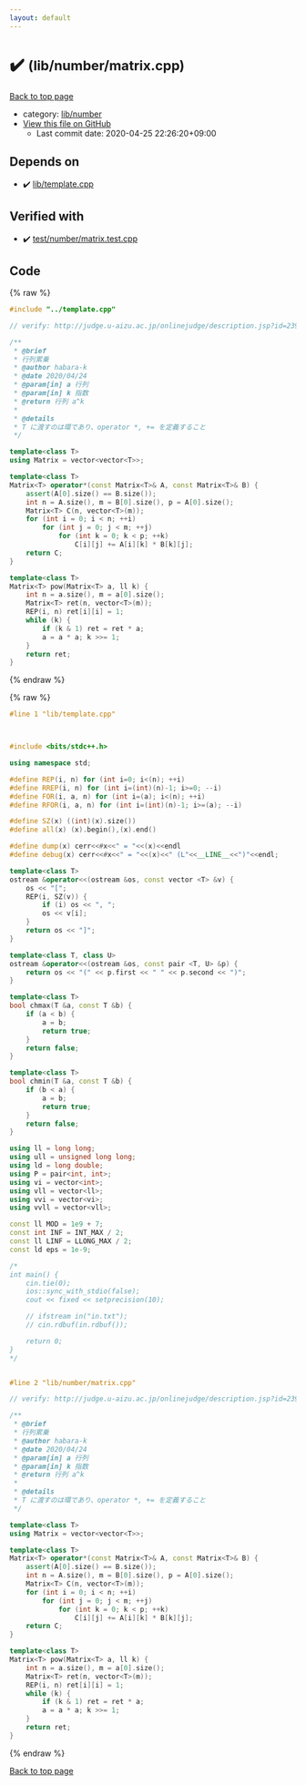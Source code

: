 ```yaml
---
layout: default
---
```


<!-- mathjax config similar to math.stackexchange -->
<script type="text/javascript" async
  src="https://cdnjs.cloudflare.com/ajax/libs/mathjax/2.7.5/MathJax.js?config=TeX-MML-AM_CHTML">
</script>
<script type="text/x-mathjax-config">
  MathJax.Hub.Config({
    TeX: { equationNumbers: { autoNumber: "AMS" }},
    tex2jax: {
      inlineMath: [ ['$','$'] ],
      processEscapes: true
    },
    "HTML-CSS": { matchFontHeight: false },
    displayAlign: "left",
    displayIndent: "2em"
  });
</script>

<script type="text/javascript" src="https://cdnjs.cloudflare.com/ajax/libs/jquery/3.4.1/jquery.min.js"></script>
<script src="https://cdn.jsdelivr.net/npm/jquery-balloon-js@1.1.2/jquery.balloon.min.js" integrity="sha256-ZEYs9VrgAeNuPvs15E39OsyOJaIkXEEt10fzxJ20+2I=" crossorigin="anonymous"></script>
<script type="text/javascript" src="../../../assets/js/copy-button.js"></script>
<link rel="stylesheet" href="../../../assets/css/copy-button.css" />


# :heavy_check_mark:  <small>(lib/number/matrix.cpp)</small>

<a href="../../../index.html">Back to top page</a>

* category: <a href="../../../index.html#12cd94d703d26487f7477e7dcce25e7f">lib/number</a>
* <a href="{{ site.github.repository_url }}/blob/master/lib/number/matrix.cpp">View this file on GitHub</a>
    - Last commit date: 2020-04-25 22:26:20+09:00




## Depends on

* :heavy_check_mark: <a href="../template.cpp.html">lib/template.cpp</a>


## Verified with

* :heavy_check_mark: <a href="../../../verify/test/number/matrix.test.cpp.html">test/number/matrix.test.cpp</a>


## Code

<a id="unbundled"></a>
{% raw %}
```cpp
#include "../template.cpp"

// verify: http://judge.u-aizu.ac.jp/onlinejudge/description.jsp?id=2397

/**
 * @brief
 * 行列累乗
 * @author habara-k
 * @date 2020/04/24
 * @param[in] a 行列
 * @param[in] k 指数
 * @return 行列 a^k
 *
 * @details
 * T に渡すのは環であり、operator *, += を定義すること
 */

template<class T>
using Matrix = vector<vector<T>>;

template<class T>
Matrix<T> operator*(const Matrix<T>& A, const Matrix<T>& B) {
    assert(A[0].size() == B.size());
    int n = A.size(), m = B[0].size(), p = A[0].size();
    Matrix<T> C(n, vector<T>(m));
    for (int i = 0; i < n; ++i)
        for (int j = 0; j < m; ++j)
            for (int k = 0; k < p; ++k)
                C[i][j] += A[i][k] * B[k][j];
    return C;
}

template<class T>
Matrix<T> pow(Matrix<T> a, ll k) {
    int n = a.size(), m = a[0].size();
    Matrix<T> ret(n, vector<T>(m));
    REP(i, n) ret[i][i] = 1;
    while (k) {
        if (k & 1) ret = ret * a;
        a = a * a; k >>= 1;
    }
    return ret;
}

```
{% endraw %}

<a id="bundled"></a>
{% raw %}
```cpp
#line 1 "lib/template.cpp"



#include <bits/stdc++.h>

using namespace std;

#define REP(i, n) for (int i=0; i<(n); ++i)
#define RREP(i, n) for (int i=(int)(n)-1; i>=0; --i)
#define FOR(i, a, n) for (int i=(a); i<(n); ++i)
#define RFOR(i, a, n) for (int i=(int)(n)-1; i>=(a); --i)

#define SZ(x) ((int)(x).size())
#define all(x) (x).begin(),(x).end()

#define dump(x) cerr<<#x<<" = "<<(x)<<endl
#define debug(x) cerr<<#x<<" = "<<(x)<<" (L"<<__LINE__<<")"<<endl;

template<class T>
ostream &operator<<(ostream &os, const vector <T> &v) {
    os << "[";
    REP(i, SZ(v)) {
        if (i) os << ", ";
        os << v[i];
    }
    return os << "]";
}

template<class T, class U>
ostream &operator<<(ostream &os, const pair <T, U> &p) {
    return os << "(" << p.first << " " << p.second << ")";
}

template<class T>
bool chmax(T &a, const T &b) {
    if (a < b) {
        a = b;
        return true;
    }
    return false;
}

template<class T>
bool chmin(T &a, const T &b) {
    if (b < a) {
        a = b;
        return true;
    }
    return false;
}

using ll = long long;
using ull = unsigned long long;
using ld = long double;
using P = pair<int, int>;
using vi = vector<int>;
using vll = vector<ll>;
using vvi = vector<vi>;
using vvll = vector<vll>;

const ll MOD = 1e9 + 7;
const int INF = INT_MAX / 2;
const ll LINF = LLONG_MAX / 2;
const ld eps = 1e-9;

/*
int main() {
    cin.tie(0);
    ios::sync_with_stdio(false);
    cout << fixed << setprecision(10);

    // ifstream in("in.txt");
    // cin.rdbuf(in.rdbuf());

    return 0;
}
*/


#line 2 "lib/number/matrix.cpp"

// verify: http://judge.u-aizu.ac.jp/onlinejudge/description.jsp?id=2397

/**
 * @brief
 * 行列累乗
 * @author habara-k
 * @date 2020/04/24
 * @param[in] a 行列
 * @param[in] k 指数
 * @return 行列 a^k
 *
 * @details
 * T に渡すのは環であり、operator *, += を定義すること
 */

template<class T>
using Matrix = vector<vector<T>>;

template<class T>
Matrix<T> operator*(const Matrix<T>& A, const Matrix<T>& B) {
    assert(A[0].size() == B.size());
    int n = A.size(), m = B[0].size(), p = A[0].size();
    Matrix<T> C(n, vector<T>(m));
    for (int i = 0; i < n; ++i)
        for (int j = 0; j < m; ++j)
            for (int k = 0; k < p; ++k)
                C[i][j] += A[i][k] * B[k][j];
    return C;
}

template<class T>
Matrix<T> pow(Matrix<T> a, ll k) {
    int n = a.size(), m = a[0].size();
    Matrix<T> ret(n, vector<T>(m));
    REP(i, n) ret[i][i] = 1;
    while (k) {
        if (k & 1) ret = ret * a;
        a = a * a; k >>= 1;
    }
    return ret;
}

```
{% endraw %}

<a href="../../../index.html">Back to top page</a>

